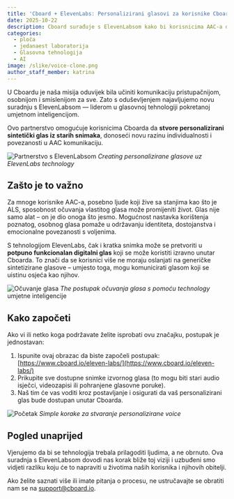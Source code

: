 ```yaml
---
title: 'Cboard + ElevenLabs: Personalizirani glasovi za korisnike Cboarda'
date: 2025-10-22
description: Cboard surađuje s ElevenLabsom kako bi korisnicima AAC-a donio personalizirane sintetičke glasove, omogućujući im stvaranje prilagođenih glasova iz starih snimaka.
categories:
  - ploča
  - jedanaest laboratorija
  - Glasovna tehnologija
  - AI
image: /slike/voice-clone.png
author_staff_member: katrina
---
```


U Cboardu je naša misija oduvijek bila učiniti komunikaciju pristupačnijom, osobnijom i smislenijom za sve. Zato s oduševljenjem najavljujemo novu suradnju s ElevenLabsom — liderom u glasovnoj tehnologiji pokretanoj umjetnom inteligencijom.

Ovo partnerstvo omogućuje korisnicima Cboarda da **stvore personalizirani sintetički glas iz starih snimaka**, donoseći novu razinu individualnosti i povezanosti u AAC komunikaciju.

![Partnerstvo s ElevenLabsom](/images/elevenlabs-cboard.png) _Creating personalizirane glasove uz ElevenLabs technology_

## Zašto je to važno

Za mnoge korisnike AAC-a, posebno ljude koji žive sa stanjima kao što je ALS, sposobnost očuvanja vlastitog glasa može promijeniti život. Glas nije samo alat – on je dio onoga što jesmo. Mogućnost nastavka korištenja poznatog, osobnog glasa pomaže u održavanju identiteta, dostojanstva i emocionalne povezanosti s voljenima.

S tehnologijom ElevenLabs, čak i kratka snimka može se pretvoriti u **potpuno funkcionalan digitalni glas** koji se može koristiti izravno unutar Cboarda. To znači da se korisnici više ne moraju oslanjati na generičke sintetizirane glasove – umjesto toga, mogu komunicirati glasom koji se uistinu osjeća kao njihov.

![Očuvanje glasa](/images/voice-preservation-process.jpg) _The postupak očuvanja glasa s pomoću technology_ umjetne inteligencije

## Kako započeti

Ako vi ili netko koga podržavate želite isprobati ovu značajku, postupak je jednostavan:

1. Ispunite ovaj obrazac da biste započeli postupak: [https://www.cboard.io/eleven-labs/](https://www.cboard.io/eleven-labs/)
2. Prikupite sve dostupne snimke izvornog glasa (to mogu biti stari audio isječci, videozapisi ili pohranjene glasovne poruke).
3. Naš tim će vas voditi kroz postavljanje i osigurati da vaš personalizirani glas bude dostupan unutar Cboarda.

![Početak](/images/voice-setup-process.jpg) _Simple korake za stvaranje personalizirane voice_

## Pogled unaprijed

Vjerujemo da bi se tehnologija trebala prilagoditi ljudima, a ne obrnuto. Ova suradnja s ElevenLabsom dovodi nas korak bliže toj viziji i uzbuđeni smo vidjeti razliku koju će to napraviti u životima naših korisnika i njihovih obitelji.

Ako želite saznati više ili imate pitanja o procesu, ne ustručavajte se obratiti nam se na support@cboard.io.